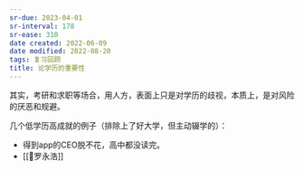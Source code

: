 ```yaml
---
sr-due: 2023-04-01
sr-interval: 178
sr-ease: 310
date created: 2022-06-09
date modified: 2022-08-20
tags: 复习回顾
title: 论学历的重要性
---
```


其实，考研和求职等场合，用人方，表面上只是对学历的歧视，本质上，是对风险的厌恶和规避。

几个低学历高成就的例子（排除上了好大学，但主动辍学的）：

- 得到app的CEO脱不花，高中都没读完。
- [[🧑罗永浩]]
